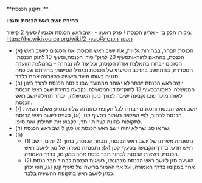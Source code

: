 **תקנון הכנסת: **

**בחירת יושב ראש הכנסת וסגניו**

מקור: חלק ב׳ - ארגון הכנסת / פרק ראשון - יושב ראש הכנסת וסגניו / סעיף 2
קישור: https://he.wikisource.org/wiki/תקנון_הכנסת#סעיף_2

 * (א) הכנסת תבחר, בבחירות גלויות, את יושב ראש הכנסת ואת הסגנים ליושב ראש הכנסת, בהתאם להוראותסעיף 20 לחוק־יסוד: הכנסת,וסעיף 10 לחוק הכנסת; הסגנים ייבחרו בהמלצת ועדת הכנסת, וכל עוד לא נבחרה – בהמלצת הוועדה המסדרת, בהתחשב בהרכב הסיעתי של הכנסת ובגודל הסיעות; בחירתם של כמה סגנים באותו מועד תיעשה בהצבעה אחת בלבד.
 * (ב) יושב ראש הכנסת ייבחר לא יאוחר מהמועד שבו כונסה הכנסת לצורך כינון הממשלה, כאמורבסעיף 13 לחוק־יסוד: הממשלה; נקבעה בחירת יושב ראש הכנסת לאותו מועד שבו נקבעה ישיבה לצורך כינון הממשלה, ייבחר תחילה יושב ראש הכנסת.
 * (ג) יושב ראש הכנסת והסגנים ייבחרו לכל תקופת כהונתה של הכנסת; ואולם רשאית הכנסת לבחור, לפי המלצה כאמור בסעיף קטן (א), סגנים ליושב ראש הכנסת לתקופות כהונה קצרות יותר, ולקבוע את תחילתן ואת סופן.
 * (ד) שר או סגן שר לא יהיה יושב ראש הכנסת או סגן ליושב ראש הכנסת.
 * (ה) 
   * (1) נתפנתה משרתו של יושב ראש הכנסת, תבחר הכנסת, בתוך 21 ימים, יושב ראש חדש, בדרך הקבועה בסעיף קטן (א); נתפנתה משרה של סגן ליושב ראש הכנסת, רשאית הכנסת לבחור חבר כנסת אחר במקומו, בדרך האמורה.
   * (2) הושעה סגן ליושב ראש הכנסת מכהונתו, רשאית הכנסת לבחור חבר כנסת אחר במקומו בדרך האמורה, ועל אף האמור ברישה של סעיף קטן (ג), הוא יכהן כסגן ליושב ראש בתקופת ההשעיה בלבד.